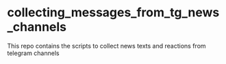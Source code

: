 # collecting_messages_from_tg_news_channels
This repo contains the scripts to collect news texts and reactions from telegram channels
